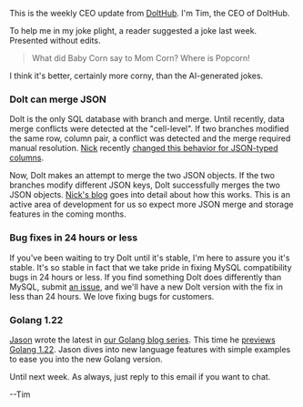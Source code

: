 This is the weekly CEO update from [DoltHub](https://www.dolthub.com/). I'm Tim, the CEO of DoltHub. 

To help me in my joke plight, a reader suggested a joke last week. Presented without edits.

> What did Baby Corn say to Mom Corn? Where is Popcorn!

I think it's better, certainly more corny, than the AI-generated jokes.

### Dolt can merge JSON

Dolt is the only SQL database with branch and merge. Until recently, data merge conflicts were detected at the "cell-level". If two branches modified the same row, column pair, a conflict was detected and the merge required manual resolution. [Nick](https://www.dolthub.com/team#nick) recently [changed this behavior for JSON-typed columns](https://www.dolthub.com/blog/2024-01-16-announcing-json-merge/). 

Now, Dolt makes an attempt to merge the two JSON objects. If the two branches modify different JSON keys, Dolt successfully merges the two JSON objects. [Nick's blog](https://www.dolthub.com/blog/2024-01-16-announcing-json-merge/) goes into detail about how this works. This is an active area of development for us so expect more JSON merge and storage features in the coming months.

### Bug fixes in 24 hours or less

If you've been waiting to try Dolt until it's stable, I'm here to assure you it's stable. It's so stable in fact that we take pride in fixing MySQL compatibility bugs in 24 hours or less. If you find something Dolt does differently than MySQL, submit [an issue](https://github.com/dolthub/dolt/issues), and we'll have a new Dolt version with the fix in less than 24 hours. We love fixing bugs for customers.

### Golang 1.22

[Jason](https://www.dolthub.com/team#jason) wrote the latest in [our Golang blog series](https://www.dolthub.com/blog/?q=golang). This time he [previews Golang 1.22](https://www.dolthub.com/blog/2024-01-12-golang-1-22rc/). Jason dives into new language features with simple examples to ease you into the new Golang version.

Until next week. As always, just reply to this email if you want to chat.

--Tim